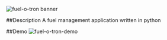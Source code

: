 ![fuel-o-tron banner](https://cloud.githubusercontent.com/assets/17185335/17826798/0e48be88-667d-11e6-98b8-c01c86acb74b.png)

##Description
A fuel management application written in python

##Demo
![fuel-o-tron-demo](https://cloud.githubusercontent.com/assets/17185335/17826845/91b2d95c-667d-11e6-8bbe-2ed64402dff1.gif)


